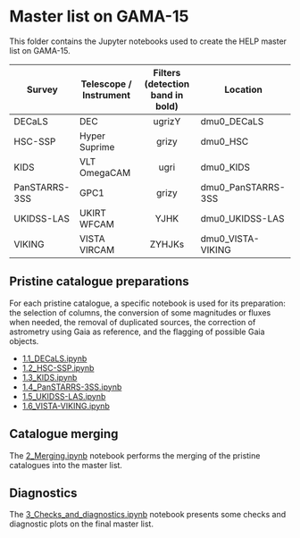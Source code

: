 # Master list on GAMA-15

This folder contains the Jupyter notebooks used to create the HELP master list on
GAMA-15. 

| Survey | Telescope / Instrument  | Filters (detection band in bold)  | Location        |
|--------|-------------------------|:---------------------------------:|-----------------|
| DECaLS        | DEC              | ugrizY                            | dmu0_DECaLS     |
| HSC-SSP       | Hyper Suprime    | grizy                             | dmu0_HSC        | 
| KIDS          | VLT OmegaCAM     | ugri                              | dmu0_KIDS       |  
| PanSTARRS-3SS | GPC1             | grizy                          | dmu0_PanSTARRS-3SS |     
| UKIDSS-LAS    | UKIRT WFCAM      | YJHK                              | dmu0_UKIDSS-LAS |     
| VIKING        | VISTA VIRCAM     | ZYHJKs                          | dmu0_VISTA-VIKING |


## Pristine catalogue preparations

For each pristine catalogue, a specific notebook is used for its preparation:
the selection of columns, the conversion of some magnitudes or fluxes when
needed, the removal of duplicated sources, the correction of astrometry using
Gaia as reference, and the flagging of possible Gaia objects.


- [1.1_DECaLS.ipynb](1.1_DECaLS.ipynb) 
- [1.2_HSC-SSP.ipynb](1.2_HSC-SSP.ipynb) 
- [1.3_KIDS.ipynb](1.3_KIDS.ipynb) 
- [1.4_PanSTARRS-3SS.ipynb](1.4_PanSTARRS-3SS.ipynb) 
- [1.5_UKIDSS-LAS.ipynb](1.5_UKIDSS-LAS.ipynb) 
- [1.6_VISTA-VIKING.ipynb](1.6_VISTA-VIKING.ipynb) 

## Catalogue merging

The [2_Merging.ipynb](2_Merging.ipynb) notebook performs the merging of the
pristine catalogues into the master list.

## Diagnostics

The [3_Checks_and_diagnostics.ipynb](3_Checks_and_diagnostics.ipynb) notebook
presents some checks and diagnostic plots on the final master list.
